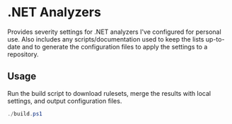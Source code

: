 # .NET Analyzers

Provides severity settings for .NET analyzers I've configured for personal use. Also includes any scripts/documentation used to keep
the lists up-to-date and to generate the configuration files to apply the settings to a repository.

## Usage

Run the build script to download rulesets, merge the results with local settings, and output configuration files.

```powershell
./build.ps1
```
